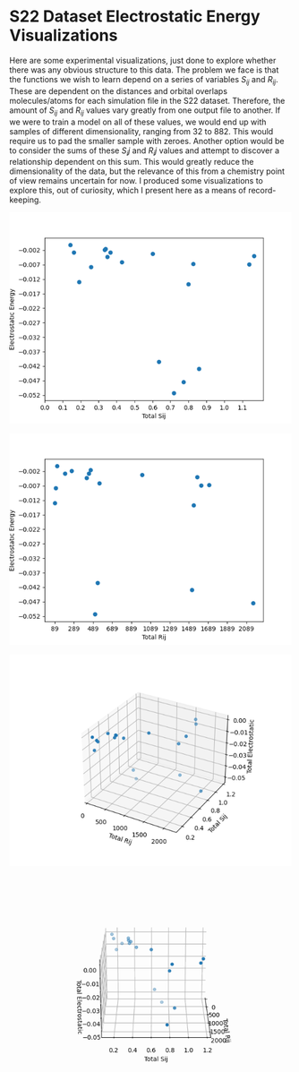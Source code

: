 # S22 Dataset Electrostatic Energy Visualizations

Here are some experimental visualizations, just done to explore whether there was any obvious structure to this data. The problem we face is that the functions we wish to learn depend on a series of variables $S_{ij}$ and $R_{ij}$. These are dependent on the distances and orbital overlaps molecules/atoms for each simulation file in the S22 dataset. Therefore, the amount of $S_{ij}$ and $R_{ij}$ values vary greatly from one output file to another. If we were to train a model on all of these values, we would end up with samples of different dimensionality, ranging from 32 to 882. This would require us to pad the smaller sample with zeroes. Another option would be to consider the sums of these $S_ij$ and $R_ij$ values and attempt to discover a relationship dependent on this sum. This would greatly reduce the dimensionality of the data, but the relevance of this from a chemistry point of view remains uncertain for now. I produced some visualizations to explore this, out of curiosity, which I present here as a means of record-keeping.

![Sij_vs_total_energy](sij_vs_total.png) 

![Rij_vs_total_energy](rij_vs_total.png)

![Sij_and_Rij_vs_total](rijandsij_vs_total.png)

![sijrijtotal_animated](rotating_scatter.gif)